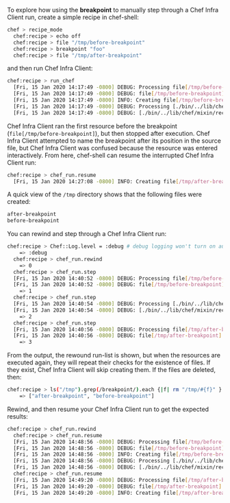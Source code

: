 To explore how using the **breakpoint** to manually step through a Chef
Infra Client run, create a simple recipe in chef-shell:

``` bash
chef > recipe_mode
  chef:recipe > echo off
  chef:recipe > file "/tmp/before-breakpoint"
  chef:recipe > breakpoint "foo"
  chef:recipe > file "/tmp/after-breakpoint"
```

and then run Chef Infra Client:

``` bash
chef:recipe > run_chef
  [Fri, 15 Jan 2020 14:17:49 -0800] DEBUG: Processing file[/tmp/before-breakpoint]
  [Fri, 15 Jan 2020 14:17:49 -0800] DEBUG: file[/tmp/before-breakpoint] using Chef::Provider::File
  [Fri, 15 Jan 2020 14:17:49 -0800] INFO: Creating file[/tmp/before-breakpoint] at /tmp/before-breakpoint
  [Fri, 15 Jan 2020 14:17:49 -0800] DEBUG: Processing [./bin/../lib/chef/mixin/recipe_definition_dsl_core.rb:56:in 'new']
  [Fri, 15 Jan 2020 14:17:49 -0800] DEBUG: [./bin/../lib/chef/mixin/recipe_definition_dsl_core.rb:56:in 'new'] using Chef::Provider::Breakpoint
```

Chef Infra Client ran the first resource before the breakpoint
(`file[/tmp/before-breakpoint]`), but then stopped after execution. Chef
Infra Client attempted to name the breakpoint after its position in the
source file, but Chef Infra Client was confused because the resource was
entered interactively. From here, chef-shell can resume the interrupted
Chef Infra Client run:

``` bash
chef:recipe > chef_run.resume
  [Fri, 15 Jan 2020 14:27:08 -0800] INFO: Creating file[/tmp/after-breakpoint] at /tmp/after-breakpoint
```

A quick view of the `/tmp` directory shows that the following files were
created:

``` bash
after-breakpoint
before-breakpoint
```

You can rewind and step through a Chef Infra Client run:

``` bash
chef:recipe > Chef::Log.level = :debug # debug logging won't turn on automatically in this case
    => :debug
  chef:recipe > chef_run.rewind
    => 0
  chef:recipe > chef_run.step
  [Fri, 15 Jan 2020 14:40:52 -0800] DEBUG: Processing file[/tmp/before-breakpoint]
  [Fri, 15 Jan 2020 14:40:52 -0800] DEBUG: file[/tmp/before-breakpoint] using Chef::Provider::File
    => 1
  chef:recipe > chef_run.step
  [Fri, 15 Jan 2020 14:40:54 -0800] DEBUG: Processing [./bin/../lib/chef/mixin/recipe_definition_dsl_core.rb:56:in 'new']
  [Fri, 15 Jan 2020 14:40:54 -0800] DEBUG: [./bin/../lib/chef/mixin/recipe_definition_dsl_core.rb:56:in 'new'] using Chef::Provider::Breakpoint
    => 2
  chef:recipe > chef_run.step
  [Fri, 15 Jan 2020 14:40:56 -0800] DEBUG: Processing file[/tmp/after-breakpoint]
  [Fri, 15 Jan 2020 14:40:56 -0800] DEBUG: file[/tmp/after-breakpoint] using Chef::Provider::File
    => 3
```

From the output, the rewound run-list is shown, but when the resources
are executed again, they will repeat their checks for the existence of
files. If they exist, Chef Infra Client will skip creating them. If the
files are deleted, then:

``` bash
chef:recipe > ls("/tmp").grep(/breakpoint/).each {|f| rm "/tmp/#{f}" }
    => ["after-breakpoint", "before-breakpoint"]
```

Rewind, and then resume your Chef Infra Client run to get the expected
results:

``` bash
chef:recipe > chef_run.rewind
  chef:recipe > chef_run.resume
  [Fri, 15 Jan 2020 14:48:56 -0800] DEBUG: Processing file[/tmp/before-breakpoint]
  [Fri, 15 Jan 2020 14:48:56 -0800] DEBUG: file[/tmp/before-breakpoint] using Chef::Provider::File
  [Fri, 15 Jan 2020 14:48:56 -0800] INFO: Creating file[/tmp/before-breakpoint] at /tmp/before-breakpoint
  [Fri, 15 Jan 2020 14:48:56 -0800] DEBUG: Processing [./bin/../lib/chef/mixin/recipe_definition_dsl_core.rb:56:in 'new']
  [Fri, 15 Jan 2020 14:48:56 -0800] DEBUG: [./bin/../lib/chef/mixin/recipe_definition_dsl_core.rb:56:in 'new'] using Chef::Provider::Breakpoint
  chef:recipe > chef_run.resume
  [Fri, 15 Jan 2020 14:49:20 -0800] DEBUG: Processing file[/tmp/after-breakpoint]
  [Fri, 15 Jan 2020 14:49:20 -0800] DEBUG: file[/tmp/after-breakpoint] using Chef::Provider::File
  [Fri, 15 Jan 2020 14:49:20 -0800] INFO: Creating file[/tmp/after-breakpoint] at /tmp/after-breakpoint
```